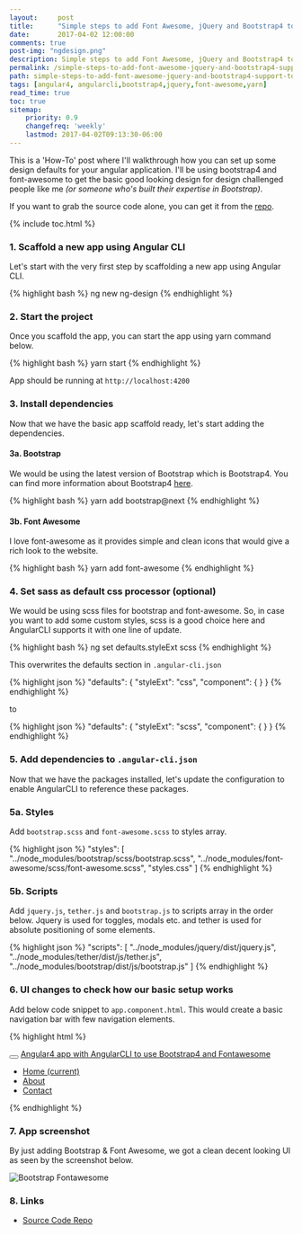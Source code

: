 ```yaml
---
layout:     post
title:      "Simple steps to add Font Awesome, jQuery and Bootstrap4 to an AngularCLI project"
date:       2017-04-02 12:00:00
comments: true
post-img: "ngdesign.png"
description: Simple steps to add Font Awesome, jQuery and Bootstrap4 to an Angular4 AngularCLI project
permalink: /simple-steps-to-add-font-awesome-jquery-and-bootstrap4-support-to-angulai4-cli-project/
path: simple-steps-to-add-font-awesome-jquery-and-bootstrap4-support-to-angulai4-cli-project.md
tags: [angular4, angularcli,bootstrap4,jquery,font-awesome,yarn]
read_time: true
toc: true
sitemap:
    priority: 0.9
    changefreq: 'weekly'
    lastmod: 2017-04-02T09:13:30-06:00
---
```


This is a 'How-To' post where I'll walkthrough how you can set up some design defaults for your angular application. I'll be using bootstrap4 and font-awesome to get the basic good looking design for design challenged people like me *(or someone who's built their expertise in Bootstrap)*.

If you want to grab the source code alone, you can get it from the [repo](https://github.com/thecodebee/ng-design).

{% include toc.html %}

### 1. Scaffold a new app using Angular CLI

Let's start with the very first step by scaffolding a new app using Angular CLI.

{% highlight bash %}
    ng new ng-design
{% endhighlight %}

### 2. Start the project

Once you scaffold the app, you can start the app using yarn command below.

{% highlight bash %}
    yarn start
{% endhighlight %}

App should be running at `http://localhost:4200`

### 3. Install dependencies

Now that we have the basic app scaffold ready, let's start adding the dependencies.

#### 3a. Bootstrap

We would be using the latest version of Bootstrap which is Bootstrap4. You can find more information about Bootstrap4 [here](https://v4-alpha.getbootstrap.com).

{% highlight bash %}
    yarn add bootstrap@next
{% endhighlight %}

#### 3b. Font Awesome

I love font-awesome as it provides simple and clean icons that would give a rich look to the website.

{% highlight bash %}
    yarn add font-awesome
{% endhighlight %}

### 4. Set sass as default css processor (optional)

We would be using scss files for bootstrap and font-awesome. So, in case you want to add some custom styles, scss is a good choice here and AngularCLI supports it with one line of update.  

{% highlight bash %}
    ng set defaults.styleExt scss
{% endhighlight %}

This overwrites the defaults section in `.angular-cli.json`

{% highlight json %}
    "defaults": {
        "styleExt": "css",
        "component": {
        }
    }
{% endhighlight %}

to 

{% highlight json %}
    "defaults": {
        "styleExt": "scss",
        "component": {
        }
    }
{% endhighlight %}

### 5. Add dependencies to `.angular-cli.json`

Now that we have the packages installed, let's update the configuration to enable AngularCLI to reference these packages.

### 5a. Styles

Add `bootstrap.scss` and `font-awesome.scss` to styles array.

{% highlight json %}
    "styles": [
        "../node_modules/bootstrap/scss/bootstrap.scss",
        "../node_modules/font-awesome/scss/font-awesome.scss",
        "styles.css"
    ]
{% endhighlight %}

### 5b. Scripts

Add `jquery.js`, `tether.js` and `bootstrap.js` to scripts array in the order below. Jquery is used for toggles, modals etc. and tether is used for absolute positioning of some elements.

{% highlight json %}
    "scripts": [
        "../node_modules/jquery/dist/jquery.js",
        "../node_modules/tether/dist/js/tether.js",
        "../node_modules/bootstrap/dist/js/bootstrap.js"
    ]
{% endhighlight %}

### 6. UI changes to check how our basic setup works

Add below code snippet to `app.component.html`. This would create a basic navigation bar with few navigation elements.

{% highlight html %}
    <nav class="navbar navbar-toggleable-md navbar-inverse bg-primary">
    <button class="navbar-toggler navbar-toggler-right" type="button" data-toggle="collapse" data-target="#navbarColor01" aria-controls="navbarColor01" aria-expanded="false" aria-label="Toggle navigation">
        <span class="navbar-toggler-icon"></span>
    </button>
    <a class="navbar-brand" href="#">
        Angular4 app with AngularCLI to use Bootstrap4 and Fontawesome
        <i class="fa fa-bolt" aria-hidden="true"></i>
    </a>
    <div class="collapse navbar-collapse" id="navbarColor01">
        <ul class="navbar-nav mr-auto">
        <li class="nav-item active">
            <a class="nav-link" href="#">
            <i class="fa fa-home" aria-hidden="true"></i>
            Home <span class="sr-only">(current)</span></a>
        </li>
        <li class="nav-item">
            <a class="nav-link" href="#">
            <i class="fa fa-info-circle" aria-hidden="true"></i>
            About</a>
        </li>
        <li class="nav-item">
            <a class="nav-link" href="#">
            <i class="fa fa-envelope" aria-hidden="true"></i>
            Contact</a>
        </li>
        </ul>
    </div>
    </nav>
{% endhighlight %}

### 7. App screenshot

By just adding Bootstrap & Font Awesome, we got a clean decent looking UI as seen by the screenshot below.

<img src="{{ site.baseurl }}/img/posts/bootstrap_fontawesome.png" alt="Bootstrap Fontawesome" class="img-responsive">

### 8. Links

* [Source Code Repo](https://github.com/thecodebee/ng-design)
